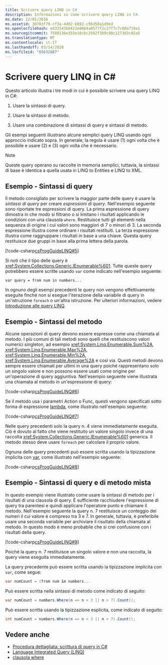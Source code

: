 ```yaml
---
title: Scrivere query LINQ in C#
description: Informazioni su come scrivere query LINQ in C#.
ms.date: 12/01/2016
ms.assetid: 30703f79-cf3a-4d02-b892-c95d58a1d9ed
ms.openlocfilehash: ed32543b0422e0664a8577f2c27f7c7c00a719a1
ms.sourcegitcommit: 7588136e355e10cbc2582f389c90c127363c02a5
ms.translationtype: MT
ms.contentlocale: it-IT
ms.lasthandoff: 03/14/2020
ms.locfileid: "65632887"
---
```

# <a name="write-linq-queries-in-c"></a>Scrivere query LINQ in C\#

Questo articolo illustra i tre modi in cui è possibile scrivere una query LINQ in C#:

1. Usare la sintassi di query.

2. Usare la sintassi di metodo.

3. Usare una combinazione di sintassi di query e sintassi di metodo.

Gli esempi seguenti illustrano alcune semplici query LINQ usando ogni approccio indicato sopra. In generale, la regola è usare (1) ogni volta che è possibile e usare (2) e (3) ogni volta che è necessario.

> [!NOTE]
> Queste query operano su raccolte in memoria semplici, tuttavia, la sintassi di base è identica a quella usata in LINQ to Entities e LINQ to XML.

## <a name="example---query-syntax"></a>Esempio - Sintassi di query

Il metodo consigliato per scrivere la maggior parte delle query è usare la *sintassi di query* per creare *espressioni di query*. Nell'esempio seguente sono riportate tre espressioni di query. La prima espressione di query dimostra in che modo si filtrano o si limitano i risultati applicando le condizioni con una clausola `where`. Restituisce tutti gli elementi nella sequenza di origine i cui valori sono maggiori di 7 o minori di 3. La seconda espressione illustra come ordinare i risultati restituiti. La terza espressione illustra come raggruppare i risultati in base a una chiave. Questa query restituisce due gruppi in base alla prima lettera della parola.

[!code-csharp[csProgGuideLINQ#5](~/samples/snippets/csharp/concepts/linq/how-to-write-linq-queries_1.cs)]

Si noti che il tipo delle query è <xref:System.Collections.Generic.IEnumerable%601>. Tutte queste query potrebbero essere scritte usando `var` come indicato nell'esempio seguente:

`var query = from num in numbers...`

In ognuno degli esempi precedenti le query non vengono effettivamente eseguite finché non si esegue l'iterazione della variabile di query in un'istruzione `foreach` o un'altra istruzione. Per ulteriori informazioni, vedere [Introduzione alle query LINQ](../programming-guide/concepts/linq/introduction-to-linq-queries.md).

## <a name="example---method-syntax"></a>Esempio - Sintassi del metodo

Alcune operazioni di query devono essere espresse come una chiamata al metodo. I più comuni di tali metodi sono quelli che restituiscono valori numerici singleton, ad esempio <xref:System.Linq.Enumerable.Sum%2A>, <xref:System.Linq.Enumerable.Max%2A>, <xref:System.Linq.Enumerable.Min%2A>, <xref:System.Linq.Enumerable.Average%2A> e così via. Questi metodi devono sempre essere chiamati per ultimi in una query poiché rappresentano solo un singolo valore e non possono essere usati come origine per un'operazione di query aggiuntiva. Nell'esempio seguente viene illustrata una chiamata al metodo in un'espressione di query:

[!code-csharp[csProgGuideLINQ#6](~/samples/snippets/csharp/concepts/linq/how-to-write-linq-queries_2.cs)]

Se il metodo usa i parametri Action o Func, questi vengono specificati sotto forma di espressione [lambda](../programming-guide/statements-expressions-operators/lambda-expressions.md), come illustrato nell'esempio seguente:

[!code-csharp[csProgGuideLINQ#7](~/samples/snippets/csharp/concepts/linq/how-to-write-linq-queries_3.cs)]

Nelle query precedenti solo la query n. 4 viene immediatamente eseguita. Ciò è dovuto al fatto che viene restituito un valore singolo invece di una raccolta <xref:System.Collections.Generic.IEnumerable%601> generica. Il metodo stesso deve usare `foreach` per calcolare il proprio valore.

Ognuna delle query precedenti può essere scritta usando la tipizzazione implicita con [var](../language-reference/keywords/var.md), come illustrato nell'esempio seguente:

[!code-csharp[csProgGuideLINQ#8](~/samples/snippets/csharp/concepts/linq/how-to-write-linq-queries_4.cs)]

## <a name="example---mixed-query-and-method-syntax"></a>Esempio - Sintassi di query e di metodo mista

In questo esempio viene illustrato come usare la sintassi di metodo per i risultati di una clausola di query. È sufficiente racchiudere l'espressione di query tra parentesi e quindi applicare l'operatore punto e chiamare il metodo. Nell'esempio seguente la query n. 7 restituisce un conteggio dei numeri il cui valore è compreso tra 3 e 7. In generale, tuttavia, è preferibile usare una seconda variabile per archiviare il risultato della chiamata al metodo. In questo modo è meno probabile che si crei confusione con i risultati della query.

[!code-csharp[csProgGuideLINQ#9](~/samples/snippets/csharp/concepts/linq/how-to-write-linq-queries_5.cs)]

Poiché la query n. 7 restituisce un singolo valore e non una raccolta, la query viene eseguita immediatamente.

La query precedente può essere scritta usando la tipizzazione implicita con `var`, come segue:

```csharp
var numCount = (from num in numbers...
```

Può essere scritta nella sintassi di metodo come indicato di seguito:

```csharp
var numCount = numbers.Where(n => n < 3 || n > 7).Count();
```

Può essere scritta usando la tipizzazione esplicita, come indicato di seguito:

```csharp
int numCount = numbers.Where(n => n < 3 || n > 7).Count();
```

## <a name="see-also"></a>Vedere anche

- [Procedura dettagliata: scrittura di query in C#](../programming-guide/concepts/linq/walkthrough-writing-queries-linq.md)
- [Language Integrated Query (LINQ)](index.md)
- [clausola where](../language-reference/keywords/where-clause.md)
